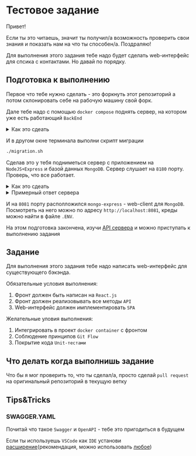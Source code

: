 # Тестовое задание
Привет!

Если ты это читаешь, значит ты получил/а возможность проверить свои знания и показать нам на что ты способен/а. Поздраляю!

Для выполнения этого задания тебе надо будет сделать web-интерфейс для спсика с контактами.
Но давай по порядку.

## Подготовка к выполнению

Первое что тебе нужно сделать - это форкнуть этот репозиторий а потом склонировать себе на рабочую машину свой форк.

Дале тебе надо с помощью `docker compose` поднять сервер, на котором уже есть работающий `BackEnd`
<details>
<summary>Как это сдеать</summary> 

```bash
docker compose --env-file .ENV up --build
```
</details>

И в другом окне терминала выполни скрипт миграции
```bash
./migration.sh
```

Сделав это у тебя подниметься сервер с приложением на `NodeJS+Express` и базой данных `MongoDB`. Сервер слушает на `8180` порту. Проверь, что все работает.

<details>
<summary>Как это сдеать</summary> 

```bash
curl localhost:8180/
```

</details>

<details>
<summary>Примерный ответ сервера</summary> 

```json
{"total":3,"data":[{"id":"1","fname":"Tom","lname":"Hanks","phone":"+1123456789","bday":"1956-07-09"},{"id":"2","fname":"Will","lname":"Smith","phone":"+1987654321","bday":"1968-09-25"},{"id":"3","fname":"Bruce","lname":"Willis","phone":"+1147258396","bday":"1955-03-19"}]}
```
</details>

И на `8081` порту располложился `mongo-express` - web-client для `MongoDB`. Посмотреть на него можно по адресу `http://localhost:8081`, креды можно найти в файле `.ENV`.

На этом подготовка закончена, изучи [API сервера](https://github.com/diliapi/test_job/blob/frontend/swagger.yaml) и можно приступать к выполнению задания


## Задание
Для выполнения этого задания тебе надо написать web-интерфейс для существующего бэкэнда.

Обязательные условия выполнения:

1. Фронт должен быть написан на `React.js`
2. Фронт должен реализовывать все методы  `API`
3. Web-интерфейс должен имплементировать `SPA`

Желательные уловия выполнения:

1. Интегрировать в проект `docker container` с фронтом
2. Соблюдение принципов `Git Flow`
3. Покрытие кода `Unit-тестами`

## Что делать когда выполнишь задание

Что бы я мог проверить то, что ты сделал/а, просто сделай `pull request` на оригинальный репозиторий в текущую ветку

## Tips&Tricks

### SWAGGER.YAML
Почитай что такое `Swagger` и `OpenAPI` - тебе это пригодиться в будущем

Если ты используешь `VSCode` как `IDE` установи [расширение](https://marketplace.visualstudio.com/items?itemName=42Crunch.vscode-openapi)(рекомендация, можно использовать [любое](https://marketplace.visualstudio.com/search?term=swagger&target=VSCode&category=All%20categories&sortBy=Relevance))
